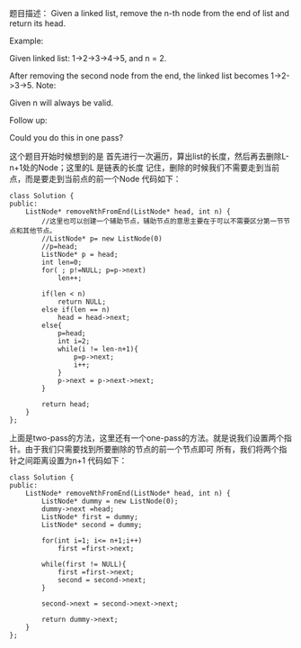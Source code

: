 题目描述：
Given a linked list, remove the n-th node from the end of list and return its head.

Example:

Given linked list: 1->2->3->4->5, and n = 2.

After removing the second node from the end, the linked list becomes 1->2->3->5.
Note:

Given n will always be valid.

Follow up:

Could you do this in one pass?


这个题目开始时候想到的是 首先进行一次遍历，算出list的长度，然后再去删除L-n+1处的Node；这里的L 是链表的长度
记住，删除的时候我们不需要走到当前点，而是要走到当前点的前一个Node
代码如下：
```
class Solution {
public:
    ListNode* removeNthFromEnd(ListNode* head, int n) {
        //这里也可以创建一个辅助节点，辅助节点的意思主要在于可以不需要区分第一节节点和其他节点。
        //ListNode* p= new ListNode(0)
        //p=head;
        ListNode* p = head;
        int len=0;
        for( ; p!=NULL; p=p->next)
            len++;
        
        if(len < n)
            return NULL;
        else if(len == n)
            head = head->next;
        else{
            p=head;
            int i=2;
            while(i != len-n+1){
                p=p->next;
                i++;
            }
            p->next = p->next->next;
        }
        
        return head;
    }
};
```

上面是two-pass的方法，这里还有一个one-pass的方法。就是说我们设置两个指针。由于我们只需要找到所要删除的节点的前一个节点即可
所有，我们将两个指针之间距离设置为n+1
代码如下：
```
class Solution {
public:
    ListNode* removeNthFromEnd(ListNode* head, int n) {
        ListNode* dummy = new ListNode(0);
        dummy->next =head;
        ListNode* first = dummy;
        ListNode* second = dummy;
        
        for(int i=1; i<= n+1;i++)
            first =first->next;
        
        while(first != NULL){
            first =first->next;
            second = second->next;
        }
        
        second->next = second->next->next;
        
        return dummy->next;
    }
};
```

